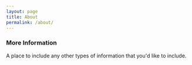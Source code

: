 ```yaml
---
layout: page
title: About
permalink: /about/
---
```


### More Information

A place to include any other types of information that you'd like to include.
